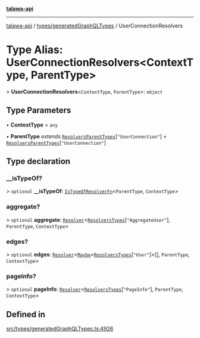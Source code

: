 [**talawa-api**](../../../README.md)

***

[talawa-api](../../../modules.md) / [types/generatedGraphQLTypes](../README.md) / UserConnectionResolvers

# Type Alias: UserConnectionResolvers\<ContextType, ParentType\>

\> **UserConnectionResolvers**\<`ContextType`, `ParentType`\>: `object`

## Type Parameters

• **ContextType** = `any`

• **ParentType** *extends* [`ResolversParentTypes`](ResolversParentTypes.md)\[`"UserConnection"`\] = [`ResolversParentTypes`](ResolversParentTypes.md)\[`"UserConnection"`\]

## Type declaration

### \_\_isTypeOf?

\> `optional` **\_\_isTypeOf**: [`IsTypeOfResolverFn`](IsTypeOfResolverFn.md)\<`ParentType`, `ContextType`\>

### aggregate?

\> `optional` **aggregate**: [`Resolver`](Resolver.md)\<[`ResolversTypes`](ResolversTypes.md)\[`"AggregateUser"`\], `ParentType`, `ContextType`\>

### edges?

\> `optional` **edges**: [`Resolver`](Resolver.md)\<[`Maybe`](Maybe.md)\<[`ResolversTypes`](ResolversTypes.md)\[`"User"`\]\>[], `ParentType`, `ContextType`\>

### pageInfo?

\> `optional` **pageInfo**: [`Resolver`](Resolver.md)\<[`ResolversTypes`](ResolversTypes.md)\[`"PageInfo"`\], `ParentType`, `ContextType`\>

## Defined in

[src/types/generatedGraphQLTypes.ts:4926](https://github.com/PalisadoesFoundation/talawa-api/blob/6bd0fecc1032af2aa70d925c85724d9fec2350f9/src/types/generatedGraphQLTypes.ts#L4926)

